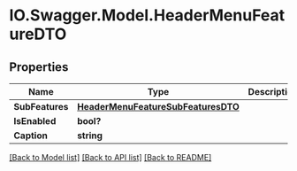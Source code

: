 # IO.Swagger.Model.HeaderMenuFeatureDTO
## Properties

Name | Type | Description | Notes
------------ | ------------- | ------------- | -------------
**SubFeatures** | [**HeaderMenuFeatureSubFeaturesDTO**](HeaderMenuFeatureSubFeaturesDTO.md) |  | [optional] 
**IsEnabled** | **bool?** |  | [optional] 
**Caption** | **string** |  | [optional] 

[[Back to Model list]](../README.md#documentation-for-models) [[Back to API list]](../README.md#documentation-for-api-endpoints) [[Back to README]](../README.md)

